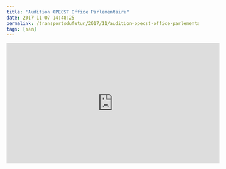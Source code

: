 ```yaml
---
title: "Audition OPECST Office Parlementaire"
date: 2017-11-07 14:48:25
permalink: /transportsdufutur/2017/11/audition-opecst-office-parlementaire.html
tags: [nan]
---
```


<iframe width="560" height="315" src="https://www.youtube.com/embed/7Z3T7l2Re-8" frameborder="0" allowfullscreen></iframe>
